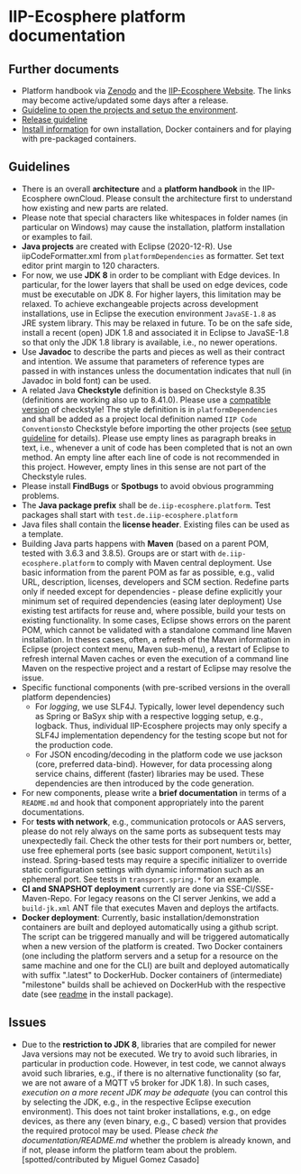 # IIP-Ecosphere platform documentation

## Further documents 
* Platform handbook via [Zenodo](https://doi.org/10.5281/zenodo.5168946) and the [IIP-Ecosphere Website](https://www.iip-ecosphere.eu/). The links may become active/updated some days after a release.
* [Guideline to open the projects and setup the environment](../documentation/Guideline.pdf?raw=true).
* [Release guideline](../documentation/RELEASE.md)
* [Install information](../documentation/INSTALL.md) for own installation, Docker containers and for playing with pre-packaged containers.

## Guidelines
* There is an overall **architecture** and a **platform handbook** in the IIP-Ecosphere ownCloud. Please consult the architecture first to understand how existing and new parts are related.
* Please note that special characters like whitespaces in folder names (in particular on Windows) may cause the installation, platform installation or examples to fail.  
* **Java projects** are created with Eclipse (2020-12-R). Use iipCodeFormatter.xml from ``platformDependencies`` as formatter. Set text editor print margin to 120 characters. 
* For now, we use **JDK 8** in order to be compliant with Edge devices. In particular, for the lower layers that shall be used on edge devices, code must be executable on JDK 8. For higher layers, this limitation may be relaxed. To achieve exchangeable projects across development installations, use in Eclipse the execution environment ``JavaSE-1.8`` as JRE system library. This may be relaxed in future. To be on the safe side, install a recent (open) JDK 1.8 and associated it in Eclipse to JavaSE-1.8 so that only the JDK 1.8 library is available, i.e., no newer operations. 
* Use **Javadoc** to describe the parts and pieces as well as their contract and intention. We assume that parameters of reference types are passed in with instances unless the documentation indicates that null (in Javadoc in bold font) can be used.
* A related Java **Checkstyle** definition is based on Checkstyle 8.35 (definitions are working also up to 8.41.0). Please use a [compatible version](https://stackoverflow.com/questions/68208024/how-to-downgrade-checkstyle-to-8-40-or-8-41-in-eclipse) of checkstyle! The style definition is in ``platformDependencies`` and shall be added as a project local definition named ``IIP Code Conventions``to Checkstyle before importing the other projects (see [setup guideline](../documentation/Guideline.pdf?raw=true) for details). Please use empty lines as paragraph breaks in text, i.e., whenever a unit of code has been completed that is not an own method. An empty line after each line of code is not recommended in this project. However, empty lines in this sense are not part of the Checkstyle rules.
* Please install **FindBugs** or **Spotbugs** to avoid obvious programming problems.
* The **Java package prefix** shall be ``de.iip-ecosphere.platform``. Test packages shall start with ``test.de.iip-ecosphere.platform`` 
* Java files shall contain the **license header**. Existing files can be used as a template.
* Building Java parts happens with **Maven** (based on a parent POM, tested with 3.6.3 and 3.8.5). Groups are or start with ``de.iip-ecosphere.platform`` to comply with Maven central deployment. Use basic information from the parent POM as far as possible, e.g., valid URL, description, licenses, developers and SCM section. Redefine parts only if 
  needed except for dependencies - please define explicitly your minimum set of required dependencies (easing later deployment) Use existing test artifacts for reuse and, where possible, build your tests on existing functionality. In some cases, Eclipse shows errors on the parent POM, which cannot be validated with a standalone command line Maven installation. In theses cases, often, a refresh of the Maven information in Eclipse (project context menu, Maven sub-menu), a restart of Eclipse to refresh internal Maven caches or even the execution of a command line Maven on the respective project and a restart of Eclipse may resolve the issue.
* Specific functional components (with pre-scribed versions in the overall platform dependencies)
  * For *logging*, we use SLF4J. Typically, lower level dependency such as Spring or BaSyx ship with a respective logging setup, e.g., logback. Thus, individual IIP-Ecosphere projects may only specify a SLF4J implementation dependency for the testing scope but not for the production code.
  * For JSON encoding/decoding in the platform code we use jackson (core, preferred data-bind). However, for data processing along service chains, different (faster) libraries may be used. These dependencies are then introduced by the code generation.
* For new components, please write a **brief documentation** in terms of a ``README.md`` and hook that component appropriately into the parent documentations.
* For **tests with network**, e.g., communication protocols or AAS servers, please do not rely always on the same ports as subsequent tests may unexpectedly fail. Check the other tests for their port numbers or, better, use free ephemeral ports (see basic support component, ``NetUtils``) instead. Spring-based tests may require a specific initializer to override static configuration settings with dynamic information such as an ephemeral port. See tests in ``transport.spring.*`` for an example.
* **CI and SNAPSHOT deployment** currently are done via SSE-CI/SSE-Maven-Repo. For legacy reasons on the CI server Jenkins, we add a ``build-jk.xml`` ANT file that executes Maven and deploys the artifacts.
* **Docker deployment**: Currently, basic installation/demonstration containers are built and deployed automatically using a github script. The script can be triggered manually and will be triggered automatically when a new version of the platform is created. Two Docker containers (one including the platform servers and a setup for a resource on the same machine and one for the CLI) are built and deployed automatically with suffix ".latest" to DockerHub. Docker containers of (intermediate) "milestone" builds shall be achieved on DockerHub with the respective date (see [readme](https://github.com/iip-ecosphere/platform/blob/main/platform/tools/Install/container/readme.txt) in the install package).

## Issues

* Due to the **restriction to JDK 8**, libraries that are compiled for newer Java versions may not be executed. We try to avoid such libraries, in particular in production code. However, in test code, we cannot always avoid such libraries, e.g., if there is no alternative functionality (so far, we are not aware of a MQTT v5 broker for JDK 1.8). In such cases, *execution on a more recent JDK may be adequate* (you can control this by selecting the JDK, e.g., in the respective Eclipse execution environment). This does not taint broker installations, e.g., on edge devices, as there any (even binary, e.g., C based) version that provides the required protocol may be used. Please *check the documentation/README.md* whether the problem is already known, and if not, please inform the platform team about the problem. [spotted/contributed by Miguel Gomez Casado]